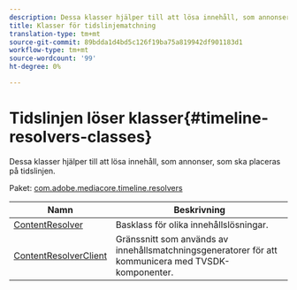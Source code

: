 ```yaml
---
description: Dessa klasser hjälper till att lösa innehåll, som annonser, som ska placeras på tidslinjen.
title: Klasser för tidslinjematchning
translation-type: tm+mt
source-git-commit: 89bdda1d4bd5c126f19ba75a819942df901183d1
workflow-type: tm+mt
source-wordcount: '99'
ht-degree: 0%

---
```



# Tidslinjen löser klasser{#timeline-resolvers-classes}

Dessa klasser hjälper till att lösa innehåll, som annonser, som ska placeras på tidslinjen.

Paket: [com.adobe.mediacore.timeline.resolvers](https://help.adobe.com/en_US/primetime/api/psdk/asdoc-dhls_1.4/com/adobe/mediacore/timeline/resolvers/package-detail.html)

| Namn | Beskrivning |
|---|---|
| [ContentResolver](https://help.adobe.com/en_US/primetime/api/psdk/asdoc-dhls_1.4/com/adobe/mediacore/timeline/resolvers/ContentResolver.html) | Basklass för olika innehållslösningar. |
| [ContentResolverClient](https://help.adobe.com/en_US/primetime/api/psdk/asdoc-dhls_1.4/com/adobe/mediacore/timeline/resolvers/ContentResolverClient.html) | Gränssnitt som används av innehållsmatchningsgeneratorer för att kommunicera med TVSDK-komponenter. |